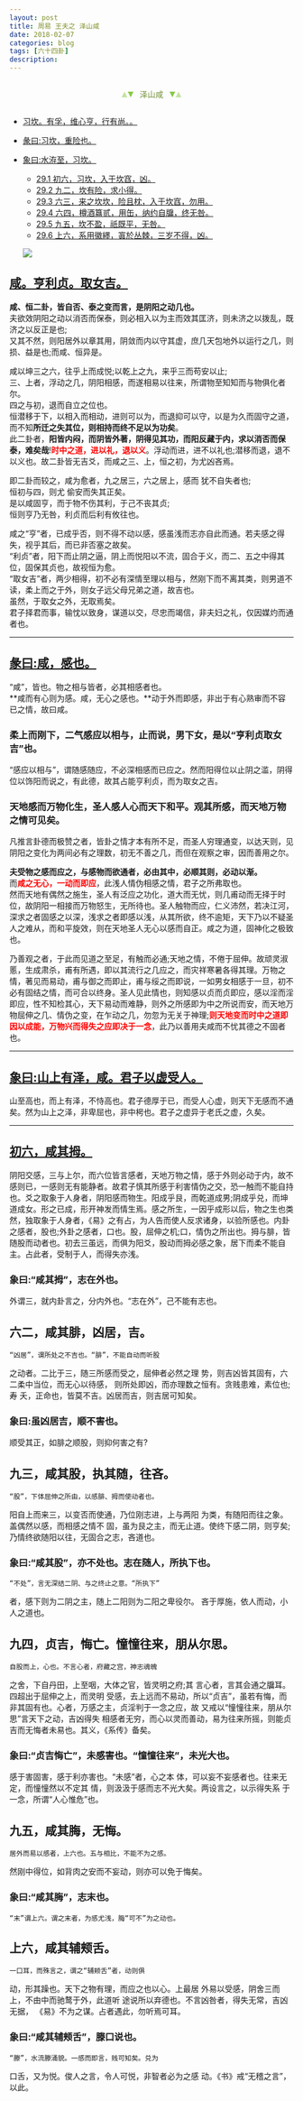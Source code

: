 ```yaml
---
layout: post
title: 周易 王夫之 泽山咸
date: 2018-02-07
categories: blog
tags: [六十四卦]
description: 
---
```


<span id = "jump"></span>


<section style="margin: 0px auto; text-align: center;">
    <section class="xhr" style="width: 0px; height: 0px; border-left: 5px solid transparent; border-right: 5px solid transparent; border-bottom: 10px solid rgb(135, 201, 67); display: inline-block; opacity: 0.5; border-top-color: rgb(135, 201, 67);"></section>
    <section class="xhr" style="width: 0px; height: 0px; border-left: 5px solid transparent; border-right: 5px solid transparent; border-top: 10px solid rgb(135, 201, 67); display: inline-block; margin-left: -3px; border-bottom-color: rgb(135, 201, 67);"></section>
    <section style="
margin-left: 0.5em;
display: inline-block;">
        <p>
            <span style="color: rgb(118, 146, 60);">泽山咸</span>
        </p>
    </section>
    <section class="xhr" style="margin-left: 0.5em; width: 0px; height: 0px; border-left: 5px solid transparent; border-right: 5px solid transparent; border-top: 10px solid rgb(135, 201, 67); display: inline-block; border-bottom-color: rgb(135, 201, 67);"></section>
    <section class="xhr" style="width: 0px; height: 0px; border-left: 5px solid transparent; border-right: 5px solid transparent; border-bottom: 10px solid rgb(135, 201, 67); display: inline-block; opacity: 0.5; margin-left: -3px; border-top-color: rgb(135, 201, 67);"></section>
</section>

- [习坎。有孚，维心亨，行有尚。。](#jump习坎)
- [彖曰:习坎，重险也。](#jump重险也)
- [象曰:水洊至，习坎。](#jump水洊至)
  - [29.1 初六，习坎，入于坎窞，凶。](#jump入于坎窞)
  - [29.2 九二，坎有险，求小得。](#jump坎有险)
  - [29.3 六三，来之坎坎，险且枕，入于坎窞，勿用。](#jump来之坎坎)
  - [29.4 六四，樽酒簋贰，用缶，纳约自牖，终无咎。](#jump樽酒簋贰)
  - [29.5 九五，坎不盈，祇既平，无咎。](#jump坎不盈)
  - [29.6 上六，系用徽纆，寘於丛棘，三岁不得，凶。](#jump系用徽纆)
  
  ![](http://www.guoyi360.com/uploads/allimg/130729/1-130H9211Z2c4.jpg)
 
<span id = "jump亨利贞"></span>
## [咸。亨利贞。取女吉。](#jump)
**咸、恒二卦，皆自否、泰之变而言，是阴阳之动几也。**<br>
夫欲效阴阳之动以消否而保泰，则必相入以为主而效其匡济，则未济之以拨乱，既济之以反正是也;<br>
又其不然，则阳居外以章其用，阴敛而内以守其虚，庶几天包地外以运行之几，则损、益是也;而咸、恒异是。


咸以坤三之六，往乎上而成悦;以乾上之九，来乎三而苟安以止;<br>
三、上者，浮动之几，阴阳相感，而遂相易以往来，所谓物至知知而与物俱化者尔。<br>
四之与初，退而自立之位也。<br>
恒潜移于下，以相入而相动，进则可以为，而退抑可以守，以是为久而固守之道，而不知**所迁之失其位，则相持而终不足以为功矣**。<br>
此二卦者，**阳皆内闷，而阴皆外著，阴得见其功，而阳反藏于内，求以消否而保泰，难矣哉**!<font color="#FF0000"><b>时中之道，进以礼，退以义</b></font>。浮动而进，进不以礼也;潜移而退，退不以义也。故二卦皆无吉爻，而咸之三、上，恒之初，为尤凶吝焉。


即二卦而较之，咸为愈者，九之居三，六之居上，感而 犹不自失者也;<br>
恒初与四，则尤 偷安而失其正矣。<br>
是以咸固亨，而于物不伤其利，于己不丧其贞;<br>
恒则亨乃无咎，利贞而后利有攸往也。<br>


咸之“亨”者，已成乎否，则不得不动以感，感虽浅而志亦自此而通。若夫感之得失，视乎其后，而已非否塞之故矣。<br>
“利贞”者，阳下而止阴之逼，阴上而悦阳以不流，固合于义，而二、五之中得其位，固保其贞也，故视恒为愈。<br>
“取女吉”者，两少相得，初不必有深情至理以相与，然刚下而不离其类，则男道不读，柔上而之于外，则女子远父母兄弟之道，故吉也。<br>
虽然，于取女之外，无取焉矣。<br>
君子择君而事，输忱以致身，谋道以交，尽忠而竭信，非夫妇之礼，仅因媒灼而通者也。

----

<span id = "jump亨利贞"></span>
## [彖曰:咸，感也。](#jump)
“咸”，皆也。物之相与皆者，必其相感者也。<br>
**咸而有心则为感。咸，无心之感也。**动于外而即感，非出于有心熟审而不容已之情，故曰咸。

### 柔上而刚下，二气感应以相与，止而说，男下女，是以“亨利贞取女吉”也。
“感应以相与”，谓随感随应，不必深相感而已应之。然而阳得位以止阴之滥，阴得位以饰阳而说之，有此德，故其占能亨利贞，而为取女之吉。

### 天地感而万物化生，圣人感人心而天下和平。观其所感，而天地万物之情可见矣。
凡推言卦德而极赞之者，皆卦之情才本有所不足，而圣人穷理通变，以达天则，见阴阳之变化为两间必有之理数，初无不善之几，而但在观察之审，因而善用之尔。


**夫受物之感而应之，与感物而欲通者，必由其中，必顺其则，必动以渐。**<br>
而<font color="#FF0000"><b>咸之无心，一动而即应</b></font>，此浅人情伪相感之情，君子之所弗取也。<br>
然而天地有偶然之施生，圣人有泛应之功化，道大而无忧，则几甫动而无择于时位，故阴阳一相接而万物怒生，无所待也。圣人触物而应，仁义沛然，若决江河，深求之者固感之以深，浅求之者即感以浅，从其所欲，终不逾矩，天下乃以不疑圣人之难从，而和平旋效，则在天地圣人无心以感而自正。咸之为道，固神化之极致也。


乃善观之者，于此而见道之至足，有触而必通;天地之情，不倦于屈伸。故顽灵淑慝，生成肃杀，甫有所遇，即以其流行之几应之，而灾祥寒暑各得其理。万物之情，著见而易动，甫与御之而即止，甫与绥之而即说，一如男女相感于一旦，初不必有固结之情，而可合以终身。圣人见此情也，则知感以贞而贞即应，感以淫而淫即应，性不知检其心，天下易动而难静，则外之所感即为中之所说而安，而天地万物屈伸之几、情伪之变，在乍动之几，勿忽为无关于神理;<font color="#FF0000"><b>则天地变而时中之道即因以成能，万物兴而得失之应即决于一念</b></font>，此乃以善用夫咸而不忧其德之不固者也。


----

<span id = "jump山上有泽"></span>
## [象曰:山上有泽，咸。君子以虚受人。](#jump)
山至高也，而上有泽，不恃高也。君子德厚于已，而受人心虚，则天下无感而不通矣。然为山上之泽，非卑屈也，非中枵也。君子之虚异于老氏之虚，久矣。

----

<span id = "jump咸其拇"></span>
## [初六，咸其拇。](#jump)
阴阳交感，三与上尔，而六位皆言感者，天地万物之情，感于外则必动于内，故不感则已，一感则无有能静者。故君子慎其所感于利害情伪之交，恐一触而不能自持也。爻之取象于人身者，阴阳感而物生。阳成乎艮，而乾道成男;阴成乎兑，而坤道成女。形之已成，形开神发而情生焉。感之所生，一因乎成形以后，物之生也类然，独取象于人身者，《易》之有占，为人告而使人反求诸身，以验所感也。内卦之感者，股也;外卦之感者，口也。股，屈伸之机;口，情伪之所出也。拇与腓，皆随股而动者也。初去三虽远，而俱为阳爻，股动而拇必感之象，居下而柔不能自主。占此者，受制于人，而得失亦浅。

### 象曰:“咸其拇”，志在外也。
外谓三，就内卦言之，分内外也。“志在外”，己不能有志也。

## 六二，咸其腓，凶居，吉。
    “凶居”，谓所处之不吉也。“腓”，不能自动而听股
之动者。二比于三，随三所感而受之，屈伸者必然之理
势，则吉凶皆其固有，六二柔中当位，而无心以待感，
则所处即凶，而亦理数之恒有。贪贱患难，素位也;寿
夭，正命也，皆莫不吉。凶居而吉，则吉居可知矣。

### 象曰:虽凶居吉，顺不害也。
顺受其正，如腓之顺股，则抑何害之有?

## 九三，咸其股，执其随，往吝。
    “股”，下体屈伸之所由，以感腓、拇而使动者也。
阳自上而来三，以变否而使通，乃位刚志进，上与两阳
为类，有随阳而往之象。盖偶然以感，而相感之情不
固，虽为艮之主，而无止道。使终下感二阴，则亨矣;
乃情终欲随阳以往，无固合之志，吝道也。

### 象曰:“咸其股”，亦不处也。志在随人，所执下也。
    “不处”，言无深结二阴、与之终止之意。“所执下”
者，感下则为二阴之主，随上二阳则为二阳之卑役尔。
吝于厚施，依人而动，小人之道也。

## 九四，贞吉，悔亡。憧憧往来，朋从尔思。
    自股而上，心也。不言心者，府藏之宫，神志魂魄
之舍，下自丹田，上至咽，大体之官，皆灵明之府;其
言心者，言其会通之牖耳。四超出于屈伸之上，而灵明
受感，去上远而不易动，所以“贞吉”，虽若有悔，而
非其固有也。心者，万感之主，贞淫判于一念之应，故
又戒以“憧憧往来，朋从尔思”言天下之动，吉凶得失
相感者无穷，而心以灵而善动，易为往来所摇，则能贞
吉而无悔者未易也。其义，《系传》备矣。

### 象曰:“贞吉悔亡”，未感害也。“憧憧往来”，未光大也。
感于害固害，感于利亦害也。“未感”者，心之本
体，可以妄不妄感者也。往来无定，而憧憧然以不定其
情，则汲汲于感而志不光大矣。两设言之，以示得失系
于一念，所谓“人心惟危”也。

## 九五，咸其脢，无悔。
    居外而易以感者，上六也。五与相比，不能不为之感。
然刚中得位，如背肉之安而不妄动，则亦可以免于悔矣。

### 象曰:“咸其脢”，志末也。
    “末”谓上六。谓之末者，为感尤浅，脢“可不”为之动也。

## 上六，咸其辅颊舌。
    一口耳，而殊言之，谓之“辅颊舌”者，动则俱
动，形其躁也。天下之物有理，而应之也以心。上最居
外易以受感，阴舍三而上，不由中而驰鹜于外，此道听
途说所以弃德也。不言凶咎者，得失无常，吉凶无据，
《易》不为之谋。占者遇此，勿听焉可耳。

### 象曰:“咸其辅颊舌”，滕口说也。
    “滕”，水流滕涌貌。一感而即言，贱可知矣。兑为
口舌，又为悦。俊人之言，令人可悦，非智者必为之感
动。《书》戒“无稽之言”，以此。
